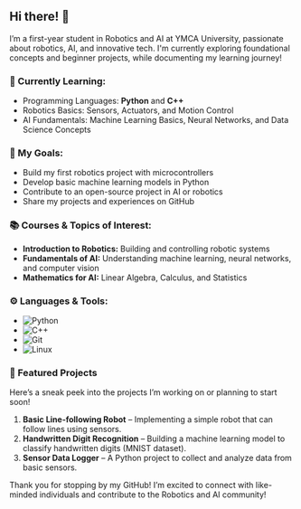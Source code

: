 ## Hi there! 👋

I’m a first-year student in Robotics and AI at YMCA University, passionate about robotics, AI, and innovative tech. I'm currently exploring foundational concepts and beginner projects, while documenting my learning journey!

### 🌱 Currently Learning:
- Programming Languages: **Python** and **C++**
- Robotics Basics: Sensors, Actuators, and Motion Control
- AI Fundamentals: Machine Learning Basics, Neural Networks, and Data Science Concepts

### 🤖 My Goals:
- Build my first robotics project with microcontrollers
- Develop basic machine learning models in Python
- Contribute to an open-source project in AI or robotics
- Share my projects and experiences on GitHub

### 📚 Courses & Topics of Interest:
- **Introduction to Robotics:** Building and controlling robotic systems
- **Fundamentals of AI:** Understanding machine learning, neural networks, and computer vision
- **Mathematics for AI:** Linear Algebra, Calculus, and Statistics

### ⚙️ Languages & Tools:
- ![Python](https://img.shields.io/badge/-Python-blue)
- ![C++](https://img.shields.io/badge/-C++-orange)
- ![Git](https://img.shields.io/badge/-Git-red)
- ![Linux](https://img.shields.io/badge/-Linux-yellow)

### 📂 Featured Projects
Here’s a sneak peek into the projects I’m working on or planning to start soon!

1. **Basic Line-following Robot** – Implementing a simple robot that can follow lines using sensors.
2. **Handwritten Digit Recognition** – Building a machine learning model to classify handwritten digits (MNIST dataset).
3. **Sensor Data Logger** – A Python project to collect and analyze data from basic sensors.


Thank you for stopping by my GitHub! I’m excited to connect with like-minded individuals and contribute to the Robotics and AI community!
